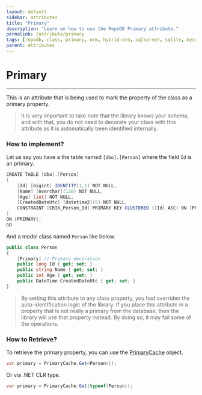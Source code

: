 ```yaml
---
layout: default
sidebar: attributes
title: "Primary"
description: "Learn on how to use the RepoDB Primary attribute."
permalink: /attribute/primary
tags: [repodb, class, primary, orm, hybrid-orm, sqlserver, sqlite, mysql, postgresql]
parent: Attributes
---
```


# Primary

---

This is an attribute that is being used to mark the property of the class as a primary property.

> It is very important to take note that the library knows your schema, and with that, you do not need to decorate your class with this attribute as it is automatically been identified internally.

### How to implement?

Let us say you have a the table named `[dbo].[Person]` where the field `Id` is an primary.

```csharp
CREATE TABLE [dbo].[Person]
(
    [Id] [bigint] IDENTITY(1,1) NOT NULL,
    [Name] [nvarchar](128) NOT NULL,
    [Age] [int] NOT NULL,
    [CreatedDateUtc] [datetime2](5) NOT NULL,
    CONSTRAINT [CRIX_Person_Id] PRIMARY KEY CLUSTERED ([Id] ASC) ON [PRIMARY]
)
ON [PRIMARY];
GO
```

And a model class named `Person` like below.

```csharp
public class Person
{
    [Primary] // Primary decoration
    public long Id { get; set; }
    public string Name { get; set; }
    public int Age { get; set; }
    public DateTime CreatedDateUtc { get; set; }
}
```

> By setting this attribute to any class property, you had overriden the auto-identification logic of the library. If you place this attribute in a property that is not really a primary from the database, then the library will use that property instead. By doing so, it may fail some of the operations.

### How to Retrieve?

To retrieve the primary property, you can use the [PrimaryCache](/cacher/primarycache) object.

```csharp
var primary = PrimaryCache.Get<Person>();
```

Or via .NET CLR type.

```csharp
var primary = PrimaryCache.Get(typeof(Person));
```





